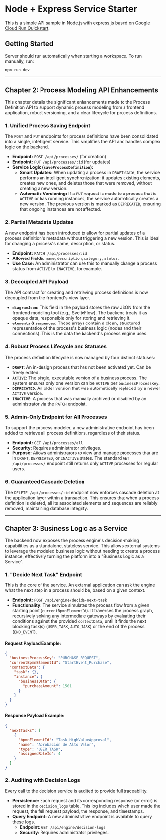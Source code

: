 # Node + Express Service Starter

This is a simple API sample in Node.js with express.js based on [Google Cloud Run Quickstart](https://cloud.google.com/run/docs/quickstarts/build-and-deploy/deploy-nodejs-service).

## Getting Started

Server should run automatically when starting a workspace. To run manually, run:
```sh
npm run dev
```

---

## Chapter 2: Process Modeling API Enhancements

This chapter details the significant enhancements made to the Process Definition API to support dynamic process modeling from a frontend application, robust versioning, and a clear lifecycle for process definitions.

### 1. Unified Process Saving Endpoint

The `POST` and `PUT` endpoints for process definitions have been consolidated into a single, intelligent service. This simplifies the API and handles complex logic on the backend.

- **Endpoint:** `POST /api/processes/` (for creation)
- **Endpoint:** `PUT /api/processes/:id` (for updates)
- **Service Logic (`saveProcessDefinition`):**
    - **Smart Updates:** When updating a process in `DRAFT` state, the service performs an intelligent synchronization: it updates existing elements, creates new ones, and deletes those that were removed, without creating a new version.
    - **Automatic Versioning:** If a `PUT` request is made to a process that is `ACTIVE` or has running instances, the service automatically creates a new version. The previous version is marked as `DEPRECATED`, ensuring that ongoing instances are not affected.

### 2. Partial Metadata Updates

A new endpoint has been introduced to allow for partial updates of a process definition's metadata without triggering a new version. This is ideal for changing a process's name, description, or status.

- **Endpoint:** `PATCH /api/processes/:id`
- **Allowed Fields:** `name`, `description`, `category`, `status`.
- **Use Case:** An administrator can use this to manually change a process status from `ACTIVE` to `INACTIVE`, for example.

### 3. Decoupled API Payload

The API contract for creating and retrieving process definitions is now decoupled from the frontend's view layer.

- **`diagramJson`:** This field in the payload stores the raw JSON from the frontend modeling tool (e.g., SvelteFlow). The backend treats it as opaque data, responsible only for storing and retrieving it.
- **`elements` & `sequences`:** These arrays contain a clean, structured representation of the process's business logic (nodes and their connections). This is the data the backend's process engine uses.

### 4. Robust Process Lifecycle and Statuses

The process definition lifecycle is now managed by four distinct statuses:

- **`DRAFT`**: An in-design process that has not been activated yet. Can be freely edited.
- **`ACTIVE`**: The single, executable version of a business process. The system ensures only one version can be `ACTIVE` per `businessProcessKey`.
- **`DEPRECATED`**: An older version that was automatically replaced by a newer `ACTIVE` version.
- **`INACTIVE`**: A process that was manually archived or disabled by an administrator via the `PATCH` endpoint.

### 5. Admin-Only Endpoint for All Processes

To support the process modeler, a new administrative endpoint has been added to retrieve all process definitions, regardless of their status.

- **Endpoint:** `GET /api/processes/all`
- **Security:** Requires administrator privileges.
- **Purpose:** Allows administrators to view and manage processes that are in `DRAFT`, `DEPRECATED`, or `INACTIVE` states. The standard `GET /api/processes/` endpoint still returns only `ACTIVE` processes for regular users.

### 6. Guaranteed Cascade Deletion

The `DELETE /api/processes/:id` endpoint now enforces cascade deletion at the application layer within a transaction. This ensures that when a process definition is deleted, all its associated elements and sequences are reliably removed, maintaining database integrity.

---

## Chapter 3: Business Logic as a Service

The backend now exposes the process engine's decision-making capabilities as a standalone, stateless service. This allows external systems to leverage the modeled business logic without needing to create a process instance, effectively turning the platform into a "Business Logic as a Service".

### 1. "Decide Next Task" Endpoint

This is the core of the service. An external application can ask the engine what the next step in a process should be, based on a given context.

- **Endpoint:** `POST /api/engine/decide-next-task`
- **Functionality:** The service simulates the process flow from a given starting point (`currentBpmnElementId`). It traverses the process graph, recursively solving any intermediate gateways by evaluating their conditions against the provided `contextData`, until it finds the next blocking task(s) (`USER_TASK`, `AUTO_TASK`) or the end of the process (`END_EVENT`).

#### Request Payload Example:
```json
{
  "businessProcessKey": "PURCHASE_REQUEST",
  "currentBpmnElementId": "StartEvent_Purchase",
  "contextData": {
    "task": {},
    "instance": {
      "businessData": {
        "purchaseAmount": 1501
      }
    }
  }
}
```

#### Response Payload Example:
```json
{
  "nextTasks": [
    {
      "bpmnElementId": "Task_HighValueApproval",
      "name": "Aprobación de Alto Valor",
      "type": "USER_TASK",
      "assignedRoleId": 4
    }
  ]
}
```

### 2. Auditing with Decision Logs

Every call to the decision service is audited to provide full traceability.

- **Persistence:** Each request and its corresponding response (or error) is stored in the `decision_logs` table. This log includes which user made the request, the full request payload, the response, and timestamps.
- **Query Endpoint:** A new administrative endpoint is available to query these logs.
    - **Endpoint:** `GET /api/engine/decision-logs`
    - **Security:** Requires administrator privileges.
